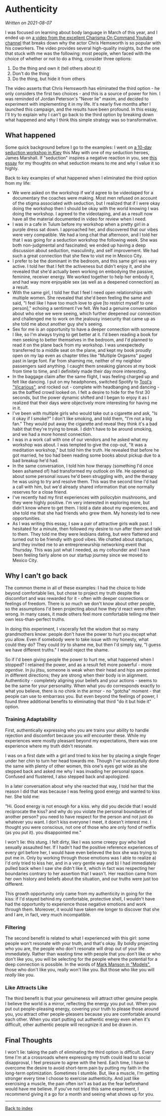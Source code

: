 Authenticity
============
_Written on 2021-08-07_

I was focused on learning about body language in March of this year, and I ended up on [a video from the excellent Charisma On Command Youtube channel](https://www.youtube.com/watch?v=T5_KFy6qy-A) that breaks down why the actor Chris Hemsworth is so popular with his coworkers. The video provides several high-quality insights, but the one that stuck with me was the following: most people, when faced with the choice of whether or not to do a thing, consider three options:

1. Do the thing and own it (tell others about it)
2. Don't do the thing
3. Do the thing, but hide it from others

The video asserts that Chris Hemsworth has eliminated the third option - he only considers the first two choices - and this is a source of power for him. I was reminded of Jordan Peterson's "Never lie" maxim, and decided to experiment with implementing it in my life. It's nearly five months after I launched this campaign, and the results have been profound. In this essay, I'll try to explain why I can't go back to the third option by breaking down what happened and why I think this simple strategy was so transformative.

What happened
-------------
Some quick background before I go to the examples: I went on [a 10-day seduction workshop in Kiev](https://theeurotour.com/) this May with one of my seduction heroes, James Marshall. If "seduction" inspires a negative reaction in you, see [this essay](../what-seduction-means-to-me/post.md) for my thoughts on what seduction means to me and why I value it so highly.

Back to key examples of what happened when I eliminated the third option from my life:

* We were asked on the workshop if we'd agree to be videotaped for a documentary the coaches were making. Most men refused on account of the stigma associated with seduction, but I realized that if I were okay doing the workshop then I should be okay with the world knowing I was doing the workshop. I agreed to the videotaping, and as a result now have all the material documented in video for review when I need.
* I was in a cafe in Tulum before my workshop when a pretty girl in a purple dress sat down. I approached her, and discovered that our vibes were very compatible. We had a long chat that afternoon, and I told her that I was going for a seduction workshop the following week. She was both non-judgmental and fascinated; we ended up having a deep discussion about seduction, masculinity, and self improvement. We had such a great connection that she flew to visit me in Mexico City.
* I prefer to be the dominant in the bedroom, and this same girl was very active. I told her that I felt the activeness but didn't enjoy it, and she revealed that she'd actually been working on embodying the passive, feminine, receiver energy. We worked together to help her embody it, and had way more enjoyable sex (as well as a deepened connection) as a result.
* With the same girl, I told her that I feel I need open relationships with multiple women. She revealed that she'd been feeling the same and said, "I feel like I have too much love to give [to restrict myself to one person]," echoing a sentiment I've felt. We had a genuine conversation about who else we were seeing, which further deepened our connection and challenged me to work on the jealousy insecurity that came up as she told me about another guy she's seeing.
* Sex for me is an opportunity to have a deeper connection with someone I like, so I'm always trying to get better at it. I'd been reading a book for men seeking to better themselves in the bedroom, and I'd planned to read it on the plane back from my workshop. I was unexpectedly transferred to a middle seat on the plane, and kept my book proudly open on my lap even as chapter titles like "Multiple Orgasms" paged past in large font. Far from shaming me, neither of my neighbor passengers said anything. I caught them sneaking glances at my book from time to time, and I definitely made their day more interesting.
* In the baggage claim after the same flight, I was feeling charged up and felt like dancing. I put on my headphones, switched Spotify to [Tool's "Vicarious"](https://open.spotify.com/track/65ShmiE5aLBdcIGr7tHX35?si=baf81348c14e4c44), and rocked out - complete with headbanging and dancing - as the baffled crowd looked on. I felt a desire to hide for the first 30 seconds, but the power dynamic shifted and I began to enjoy it as I realized that their days were objectively more interesting for having me in it.
* I've been with multiple girls who would take out a cigarette and ask, "Is it okay if I smoke?" I don't like smoking, and told them, "I'm not a big fan." They would put away the cigarette and reveal they think it's a bad habit that they're trying to break. I didn't have to be around smoking, and we had a more honest connection.
* I was in a work call with one of our vendors and he asked what my workshop was about. I was tempted to give the cop-out, "It was a meditation workshop," but told him the truth. He revealed that before he got married, he too had been reading some books about pickup due to a bad breakup he'd had.
* In the same conversation, I told him how therapy (something I'd once been ashamed of) had transformed my outlook on life. He opened up about some personal issues he'd been struggling with, and the therapy he was using to try and resolve them. This was the second time I'd had a call with him, but we'd already shared information that one normally reserves for a close friend.
* I've recently had my first experiences with psilocybin mushrooms, and they were highly positive. I'm very interested in exploring more, but didn't know where to get them. I told a date about my experiences, and she told me that she had friends who grew them. My honesty led to new opportunities.
* As I was writing this essay, I saw a pair of attractive girls walk past. I hesitated for a minute, then followed my desire to run after them and talk to them. They told me they were lesbians dating, but were flattered and turned out to be friendly with good vibes. We chatted about startups, and they invited me to an entrepreneurship networking event that Thursday. This was just what I needed, as my cofounder and I have been feeling fairly alone on our startup journey since we moved to Mexico City.

Why I can't go back
--------------------
The common theme in all of these examples: I had the choice to hide beyond comfortable lies, but chose to project my truth despite the discomfort and was rewarded for it - often with deeper connections or feelings of freedom. There is _so_ much we don't know about other people, so the assumptions I'd been projecting about how they'd react were often wrong. In many cases, it made others feel more comfortable telling me their own less-than-perfect truths.

In doing this experiment, I viscerally felt the wisdom that so many grandmothers know: people don't have the power to hurt you except what you allow. Even if somebody were to take issue with my honesty, what could they do? They could _try_ to shame me, but then I'd simply say, "I guess we have different truths." I would reject the shame.

So if I'd been giving people the power to hurt me, what happened when I stopped? I retained the power, and as a result felt more powerful - more _agentive_. In jiu jitsu, someone is weak when their head and hips are pointed in different directions; they are strong when their body is in alignment.  Authenticity - completely aligning your beliefs and your actions - seems to be the same for your personality. When what you do corresponds exactly to what you believe, there is no chink in the armor - no "gotcha" moment - that people can use to embarrass you. But even beyond the feelings of power, I found three additional benefits to eliminating that third "do it but hide it" option.

### Training Adaptability
First, authentically expressing who you are trains your ability to handle rejection and discomfort because you _will_ encounter these. While my experiences were mostly pleasant beyond my expectations, there was one experience where my truth didn't resonate. 

I was on a first date with a girl and tried to kiss her by placing a single finger under her chin to turn her head towards me. Though I've successfully done the same with plenty of other women, this one's eyes got wide as she stepped back and asked me why I was invading her personal space. Confused and flustered, I also stepped back and apologized. 

In a later conversation about why she reacted that way, I told her that the reason I did that was because I was feeling good energy and wanted to kiss her. She told me:

"Hi. Good energy is not enough for a kiss.  why did you decide that I would reciprocate the kiss?  and why do you violate the personal boundaries of another person?  you need to have respect for the person and not just do whatever you want.  I don’t kiss everyone I meet, it doesn’t interest me.  I thought you were conscious, not one of those who are only fond of netflix (as you put it).  you disappointed me."

I won't lie: this stung. I felt dirty, like I was some creepy guy who had sexually assaulted her. If I hadn't had the positive reference experiences of every girl before her, I would have even believed the box she was trying to put me in. Only by working through those emotions was I able to realize a) I'd only tried to kiss her, and in a very gentle way and b) I had immediately pulled back when I saw she didn't like it, which in fact was respecting her boundaries contrary to her assertion that I wasn't. Her reaction came from her own history and beliefs about the situation, and our truths were just too different.

This growth opportunity only came from my authenticity in going for the kiss: if I'd stayed behind my comfortable, protective shell, I wouldn't have had the opportunity to experience those negative emotions and work through them. Moreover, it would have taken me longer to discover that she and I are, in fact, very much incompatible.

### Filtering
The second benefit is related to what I experienced with this girl: some people won't resonate with your truth, and that's okay. By boldly projecting who you are, the people who don't resonate will drop out of your life immediately. Rather than wasting time with people that you don't like or who don't like you, you will be selecting for the people where the potential for a deep connection is possible. In the words of [Mark Manson in "Models"](https://www.goodreads.com/book/show/12633800-models), those who don't like you, really won't like you. But those who like you will _really_ like you.

### Like Attracts Like
The third benefit is that your genuineness will attract other genuine people. I believe the world is a mirror, reflecting the energy you put out. When you put out people-pleasing energy, covering your truth to please those around you, you attract other people-pleasers because you are comfortable around each other. When you start putting out authentic energy even when it's difficult, other authentic people will recognize it and be drawn in. 

Final Thoughts
--------------
I won't lie: taking the path of eliminating the third option is difficult. Every time I'm at a crossroads where expressing my truth could lead to social disapproval, I feel pressure to agree with the herd. Each time, I have to overcome the desire to avoid short-term pain by putting my faith in the long-term optimization. Sometimes I stumble. But, like a muscle, I'm getting stronger every time I choose to exercise authenticity. And just like exercising a muscle, the pain often isn't as bad as the fear beforehand would have me believe. If you've not tried this same experiment, I recommend giving it a go for a month and seeing what shows up for you.

---

[Back to index](../index.md)
